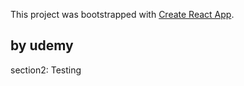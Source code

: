This project was bootstrapped with [Create React App](https://github.com/facebook/create-react-app).

## by udemy 
 section2: Testing
